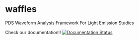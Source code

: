 # waffles
PDS Waveform Analysis Framework For Light Emission Studies

Check our documentation!! [![Documentation Status](https://readthedocs.org/projects/waffles/badge/?version=latest)](https://waffles.readthedocs.io/en/latest/?badge=latest)
